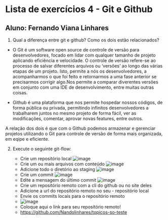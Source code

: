 # Lista de exercícios 4 - Git e Github
## Aluno: Fernando Viana Linhares

1. Qual a diferença entre git e github? Como os dois estão relacionados?

- O Git é um software open source de controle de versão para desenvolvedores, focado em lidar com qualquer tamanho de projeto aplicando eficiência e velocidade. O controle de versão refere-se ao processo de salvar diferentes arquivos ou ‘versões’ ao longo das várias etapas de um projeto. Isto, permite a nós os desenvolvedores, a acompanharmos o que foi feito e retornarmos a uma fase anterior se precisarmos corrigir algo.Nos permite a comparar diverentes versões em conjunto com uma IDE de desenvolvimento, entre muitas outras coisas.

- Github é uma plataforma que nos permite hospedar nossos códigos, de forma pública ou privada, permitindo infinitos desenvolvedores a trabalharem juntos no mesmo projeto de forma fácil, ver as modificações, comentar, aprovar novas features, entre outros.

A relação dos dois é que com o Github podemos armazenar e gerenciar projetos utilizando o Git para controle de versão de forma mais organizada, em eqipe e eficiente.

2. Execute o seguinte git-flow:
  
    - Crie um repositório local
    ![image](https://user-images.githubusercontent.com/15971419/119238340-5a170780-bb18-11eb-8475-a90a409c661e.png)
    - Crie um ou mais arquivos com conteúdo
    ![image](https://user-images.githubusercontent.com/15971419/119238369-75821280-bb18-11eb-9b47-8748a2a1d4a8.png)
    - Adicione todo o diretório ao staging
    ![image](https://user-images.githubusercontent.com/15971419/119238388-86cb1f00-bb18-11eb-8f18-7433a6fb223b.png)
    - Crie um commit
    ![image](https://user-images.githubusercontent.com/15971419/119238404-9ba7b280-bb18-11eb-8dcc-1977cdbfea52.png)
    - Edite a mensagem do último commit
    ![image](https://user-images.githubusercontent.com/15971419/119238482-ddd0f400-bb18-11eb-87f7-0b55b97a0f20.png)
    - Crie um repositório remoto com a cli do github ou no site deles
    - Adicione a url do repositório remoto no seu - repositório local
    - Envie os commits locais para o repositório remoto
    - ![image](https://user-images.githubusercontent.com/15971419/119238550-58017880-bb19-11eb-952b-d541ca010a0c.png)
    - Coloque aqui o link para seu repositório remoto!
    - https://github.com/Nandolinhares/topicos-so-teste
